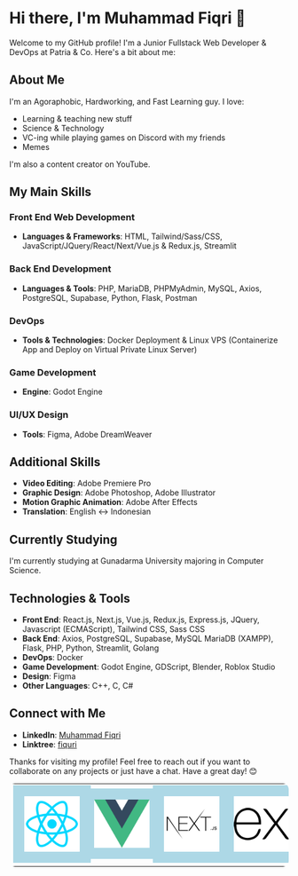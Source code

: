 # Hi there, I'm Muhammad Fiqri 👋

Welcome to my GitHub profile! I'm a Junior Fullstack Web Developer & DevOps at Patria & Co. Here's a bit about me:

## About Me

I'm an Agoraphobic, Hardworking, and Fast Learning guy. I love:
- Learning & teaching new stuff
- Science & Technology
- VC-ing while playing games on Discord with my friends
- Memes

I'm also a content creator on YouTube.

## My Main Skills

### Front End Web Development
- **Languages & Frameworks**: HTML, Tailwind/Sass/CSS, JavaScript/JQuery/React/Next/Vue.js & Redux.js, Streamlit

### Back End Development
- **Languages & Tools**: PHP, MariaDB, PHPMyAdmin, MySQL, Axios, PostgreSQL, Supabase, Python, Flask, Postman

### DevOps
- **Tools & Technologies**: Docker Deployment & Linux VPS (Containerize App and Deploy on Virtual Private Linux Server)

### Game Development
- **Engine**: Godot Engine

### UI/UX Design
- **Tools**: Figma, Adobe DreamWeaver

## Additional Skills
- **Video Editing**: Adobe Premiere Pro
- **Graphic Design**: Adobe Photoshop, Adobe Illustrator
- **Motion Graphic Animation**: Adobe After Effects
- **Translation**: English <-> Indonesian

## Currently Studying
I'm currently studying at Gunadarma University majoring in Computer Science.

## Technologies & Tools

- **Front End**: React.js, Next.js, Vue.js, Redux.js, Express.js, JQuery, Javascript (ECMAScript), Tailwind CSS, Sass CSS
- **Back End**: Axios, PostgreSQL, Supabase, MySQL MariaDB (XAMPP), Flask, PHP, Python, Streamlit, Golang
- **DevOps**: Docker
- **Game Development**: Godot Engine, GDScript, Blender, Roblox Studio
- **Design**: Figma
- **Other Languages**: C++, C, C#

## Connect with Me

- **LinkedIn**: [Muhammad Fiqri](https://www.linkedin.com/in/muhammad-fiqri-b18389182/)
- **Linktree**: [fiquri](https://linktr.ee/fiquri)

Thanks for visiting my profile! Feel free to reach out if you want to collaborate on any projects or just have a chat. Have a great day! 😊

<table style="border-radius: 10px">
  <tr>
    <td>
      <a href="https://github.com/Muhammad-Fiqri/Fallout-4-Radio">
        <img style="background: lightblue; padding: 20px; width: 100px;" src="React.png">
      </a>
    </td>
    <td>
      <a href="https://github.com/Muhammad-Fiqri/Learning-Vue--Calculator-App-">
        <img style="background: lightblue; padding: 20px; width: 100px;" src="Vue.png">
      </a>
    </td>
    <td>
      <a href="https://nextjs.org/">
        <img style="background: lightblue; padding: 20px; width: 100px;" src="nextjs.png">
      </a>
    </td>
    <td>
      <a href="https://expressjs.com/">
        <img style="background: lightblue; padding: 20px; width: 100px;" src="expressjs.png">
      </a>
    </td>
  </tr>
</table>

<!--https://dev.to/github/how-to-create-a-github-profile-readme-jha-->
